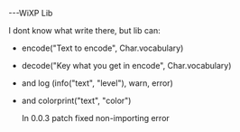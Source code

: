 ---WiXP Lib

I dont know what write there, but lib can:
- encode("Text to encode", Char.vocabulary)
- decode("Key what you get in encode", Char.vocabulary)
- and log (info("text", "level"), warn, error)
- and colorprint("text", "color")

  In 0.0.3 patch fixed non-importing error

